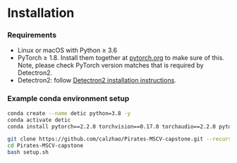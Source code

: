 # Installation

### Requirements
- Linux or macOS with Python ≥ 3.6
- PyTorch ≥ 1.8.
  Install them together at [pytorch.org](https://pytorch.org) to make sure of this. Note, please check
  PyTorch version matches that is required by Detectron2.
- Detectron2: follow [Detectron2 installation instructions](https://detectron2.readthedocs.io/tutorials/install.html).

### Example conda environment setup
```bash
conda create --name detic python=3.8 -y
conda activate detic
conda install pytorch==2.2.0 torchvision==0.17.0 torchaudio==2.2.0 pytorch-cuda=11.8 -c pytorch -c nvidia

git clone https://github.com/calzhao/Pirates-MSCV-capstone.git --recurse-submodules
cd Pirates-MSCV-capstone
bash setup.sh